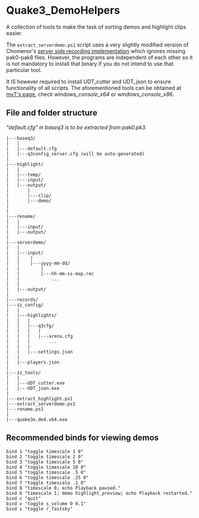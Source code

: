 # Quake3_DemoHelpers

A collection of tools to make the task of sorting demos and highlight clips easier. 

The `extract_serverdemo.ps1` script uses a very slightly modified version of Chomenor's [server side recording implementation](https://github.com/Chomenor/Quake3e/tree/server_side_recording) which ignores missing pak0-pak8 files. However, the programs are independent of each other so it is not mandatory to install that binary if you do not intend to use that particular tool.

It IS however required to install UDT_cutter and UDT_json to ensure functionality of all scripts. The aforementioned tools can be obtained at [myT's page](https://myt.playmorepromode.com/udt/redirections/), check *windows_console_x64* or *windows_console_x86*.

## File and folder structure

*"default.cfg" in baseq3 is to be extracted from pak0.pk3.*

```text
|---baseq3/
|   |
|   |---default.cfg
|   |---q3config_server.cfg (will be auto-generated)
|
|---highlight/
|   |
|   |---temp/
|   |---input/
|   |---output/
|       |
|       |---clip/
|       |---demo/
|
|
|---rename/
|   |
|   |---input/
|   |---output/
|   
|---serverdemo/
|   |
|   |---input/
|   |    |
|   |    |---yyyy-mm-dd/
|   |        |
|   |        |---hh-mm-ss-map.rec
|   |            ...
|   |
|   |---output/
|
|---records/
|---zz_config/
|   |
|   |---highlights/
|   |   |
|   |   |---q3cfg/
|   |   |   |
|   |   |   |---arena.cfg
|   |   |       ...
|   |   |
|   |   |---settings.json
|   |
|   |---players.json
|
|---zz_tools/
|   |
|   |---UDT_cutter.exe
|   |---UDT_json.exe
|
|---extract_highlight.ps1
|---extract_serverdemo.ps1
|---rename.ps1
|
|---quake3e.ded.x64.exe
```

## Recommended binds for viewing demos

```text
bind 1 "toggle timescale 1 0"
bind 2 "toggle timescale 2 0"
bind 3 "toggle timescale 5 0"
bind 4 "toggle timescale 10 0"
bind 5 "toggle timescale .5 0"
bind 6 "toggle timescale .25 0"
bind 7 "toggle timescale .1 0"
bind 8 "timescale 0; echo Playback paused."
bind b "timescale 1; demo highlight_preview; echo Playback restarted."
bind c "quit"
bind v "toggle s_volume 0 0.1"
bind s "toggle r_fastsky"
```